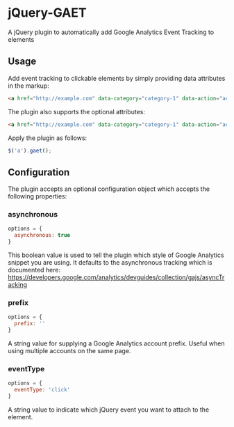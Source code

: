 # jQuery-GAET

A jQuery plugin to automatically add Google Analytics Event Tracking to elements


## Usage

Add event tracking to clickable elements by simply providing data attributes in the markup:

```html
<a href="http://example.com" data-category="category-1" data-action="action-1">Link</a>
```

The plugin also supports the optional attributes:

```html
<a href="http://example.com" data-category="category-1" data-action="action-1" data-label="opt-label" data-value="opt-value" data-noninteraction="opt-noninteraction">Link</a>
```

Apply the plugin as follows:

```javascript
$('a').gaet();
```

## Configuration

The plugin accepts an optional configuration object which accepts the following properties:

### asynchronous
```javascript
options = {
  asynchronous: true
}
```

This boolean value is used to tell the plugin which style of Google Analytics snippet you are using. It defaults to the asynchronous tracking which is documented here: https://developers.google.com/analytics/devguides/collection/gajs/asyncTracking

### prefix
```javascript
options = {
  prefix: ''
}
```

A string value for supplying a Google Analytics account prefix. Useful when using multiple accounts on the same page.

### eventType
```javascript
options = {
  eventType: 'click'
}
```

A string value to indicate which jQuery event you want to attach to the element.
